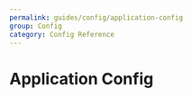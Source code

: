 ```yaml
---
permalink: guides/config/application-config
group: Config
category: Config Reference
---
```


# Application Config
